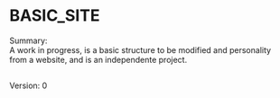 # BASIC_SITE
Summary:<br>
A work in progress, is a basic structure to be modified and personality <br>
from a website, and is an independente project. <br>
##
Version: 0
